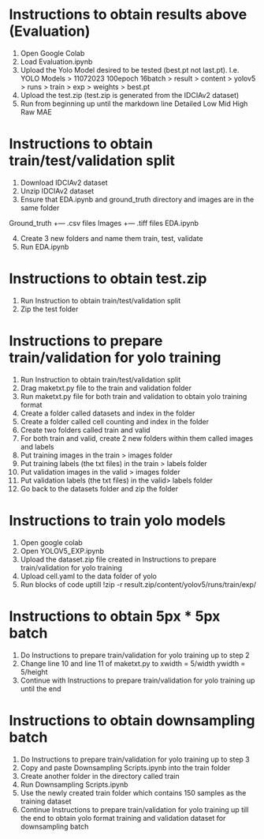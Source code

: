 # Instructions to obtain results above (Evaluation)

1.	Open Google Colab
2.	Load Evaluation.ipynb
3.	Upload the Yolo Model desired to be tested (best.pt not last.pt). I.e. YOLO Models > 11072023 100epoch 16batch > result > content > yolov5 > runs > train > exp > weights > best.pt
4.	Upload the test.zip (test.zip is generated from the IDCIAv2 dataset)
5.	Run from beginning up until the markdown line Detailed Low Mid High Raw MAE


# Instructions to obtain train/test/validation split
1.	Download IDCIAv2 dataset
2.	Unzip IDCIAv2 dataset
3.	Ensure that EDA.ipynb and ground_truth directory and images are in the same folder 

Ground_truth
+— .csv files
Images
+— .tiff files
EDA.ipynb

4.	Create 3 new folders and name them train, test, validate
5.	Run EDA.ipynb 

# Instructions to obtain test.zip
1.	Run Instruction to obtain train/test/validation split
2.	Zip the test folder

# Instructions to prepare train/validation for yolo training
1.	Run Instruction to obtain train/test/validation split
2.	Drag maketxt.py file to the train and validation folder
3.	Run maketxt.py file for both train and validation to obtain yolo training format
4.	Create a folder called datasets and index in the folder
5.	Create a folder called cell counting and index in the folder
6.	Create two folders called train and valid
7.	For both train and valid, create 2 new folders within them called images and labels
8.	Put training images in the train > images folder
9.	Put training labels (the txt files) in the train > labels folder
10.	Put validation images in the valid > images folder
11.	Put validation labels (the txt files) in the valid> labels folder
12.	Go back to the datasets folder and zip the folder

# Instructions to train yolo models
1.	Open google colab
2.	Open YOLOV5_EXP.ipynb
3.	Upload the dataset.zip file created in Instructions to prepare train/validation for yolo training
4.	Upload cell.yaml to the data folder of yolo
5.	Run blocks of code uptill !zip -r result.zip/content/yolov5/runs/train/exp/

# Instructions to obtain 5px * 5px batch
1.	Do Instructions to prepare train/validation for yolo training up to step 2
2.	Change line 10 and line 11 of maketxt.py to 
xwidth = 5/width
ywidth = 5/height
3.	Continue with Instructions to prepare train/validation for yolo training up until the end

# Instructions to obtain downsampling batch
1.	Do Instructions to prepare train/validation for yolo training up to step 3
2.	Copy and paste Downsampling Scripts.ipynb into the train folder
3.	Create another folder in the directory called train
4.	Run Downsampling Scripts.ipynb
5.	Use the newly created train folder which contains 150 samples as the training dataset
6.	Continue Instructions to prepare train/validation for yolo training up till the end to obtain yolo format training and validation dataset for downsampling batch
